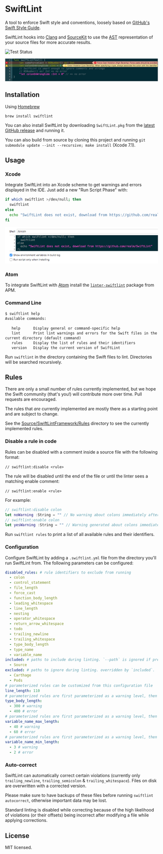 # SwiftLint

A tool to enforce Swift style and conventions, loosely based on
[GitHub's Swift Style Guide](https://github.com/github/swift-style-guide).

SwiftLint hooks into [Clang](http://clang.llvm.org) and
[SourceKit](http://www.jpsim.com/uncovering-sourcekit) to use the
[AST](http://clang.llvm.org/docs/IntroductionToTheClangAST.html) representation
of your source files for more accurate results.

![Test Status](https://travis-ci.org/realm/SwiftLint.svg?branch=master)

![](screenshot.png)

## Installation

Using [Homebrew](http://brew.sh/)

```
brew install swiftlint
```

You can also install SwiftLint by downloading `SwiftLint.pkg` from the
[latest GitHub release](https://github.com/realm/SwiftLint/releases/latest) and
running it.

You can also build from source by cloning this project and running
`git submodule update --init --recursive; make install` (Xcode 7.1).

## Usage

### Xcode

Integrate SwiftLint into an Xcode scheme to get warnings and errors displayed
in the IDE. Just add a new "Run Script Phase" with:

```bash
if which swiftlint >/dev/null; then
  swiftlint
else
  echo "SwiftLint does not exist, download from https://github.com/realm/SwiftLint"
fi
```

![](runscript.png)

### Atom

To integrate SwiftLint with [Atom](https://atom.io/) install the
[`linter-swiftlint`](https://atom.io/packages/linter-swiftlint) package from
APM.

### Command Line

```
$ swiftlint help
Available commands:

   help      Display general or command-specific help
   lint      Print lint warnings and errors for the Swift files in the current directory (default command)
   rules     Display the list of rules and their identifiers
   version   Display the current version of SwiftLint
```

Run `swiftlint` in the directory containing the Swift files to lint. Directories
will be searched recursively.

## Rules

There are only a small number of rules currently implemented, but we hope the
Swift community (that's you!) will contribute more over time. Pull requests are
encouraged.

The rules that *are* currently implemented are mostly there as a starting point
and are subject to change.

See the [Source/SwiftLintFramework/Rules](Source/SwiftLintFramework/Rules)
directory to see the currently implemented rules.

### Disable a rule in code

Rules can be disabled with a comment inside a source file with the following format: 

`// swiftlint:disable <rule>`

The rule will be disabled until the end of the file or until the linter sees a matching enable comment:

`// swiftlint:enable <rule>`

For example:

```swift
// swiftlint:disable colon
let noWarning :String = "" // No warning about colons immediately after variable names!
// swiftlint:enable colon
let yesWarning :String = "" // Warning generated about colons immediately after variable names
```

Run `swiftlint rules` to print a list of all available rules and their identifiers.

### Configuration

Configure SwiftLint by adding a `.swiftlint.yml` file from the directory you'll
run SwiftLint from. The following parameters can be configured:

```yaml
disabled_rules: # rule identifiers to exclude from running
  - colon
  - control_statement
  - file_length
  - force_cast
  - function_body_length
  - leading_whitespace
  - line_length
  - nesting
  - operator_whitespace
  - return_arrow_whitespace
  - todo
  - trailing_newline
  - trailing_whitespace
  - type_body_length
  - type_name
  - variable_name
included: # paths to include during linting. `--path` is ignored if present. takes precendence over `excluded`.
  - Source
excluded: # paths to ignore during linting. overridden by `included`.
  - Carthage
  - Pods
# parameterized rules can be customized from this configuration file
line_length: 110
# parameterized rules are first parameterized as a warning level, then error level.
type_body_length:
  - 300 # warning
  - 400 # error
# parameterized rules are first parameterized as a warning level, then error level.
variable_name_max_length:
  - 40 # warning
  - 60 # error
# parameterized rules are first parameterized as a warning level, then error level.
variable_name_min_length:
  - 3 # warning
  - 2 # error
```

### Auto-correct

SwiftLint can automatically correct certain violations (currently only
`trailing_newline`, `trailing_semicolon` & `trailing_whitespace`). Files on disk
are overwritten with a corrected version.

Please make sure to have backups of these files before running
`swiftlint autocorrect`, otherwise important data may be lost.

Standard linting is disabled while correcting because of the high likelihood of
violations (or their offsets) being incorrect after modifying a file while
applying corrections.

## License

MIT licensed.
